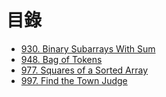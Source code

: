 # 目錄

- [930. Binary Subarrays With Sum](./930.%20Binary%20Subarrays%20With%20Sum.md)
- [948. Bag of Tokens](./948.%20Bag%20of%20Tokens.md)
- [977. Squares of a Sorted Array](./977.%20Squares%20of%20a%20Sorted%20Array.md)
- [997. Find the Town Judge](./997.%20Find%20the%20Town%20Judge.md)
